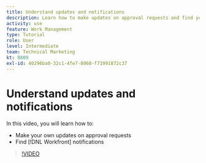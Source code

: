 ```yaml
---
title: Understand updates and notifications
description: Learn how to make updates on approval requests and find your notifications in [!DNL Adobe Workfront].
activity: use
feature: Work Management
type: Tutorial
role: User
level: Intermediate
team: Technical Marketing
kt: 8809
exl-id: 40296ba0-32c1-4fe7-8060-f71991872c37
---
```

# Understand updates and notifications

In this video, you will learn how to:

* Make your own updates on approval requests
* Find [!DNL Workfront] notifications

>[!VIDEO](https://video.tv.adobe.com/v/335109/?quality=12)

<!---
learn more URLS
Tag others on updates
Update work
--->
